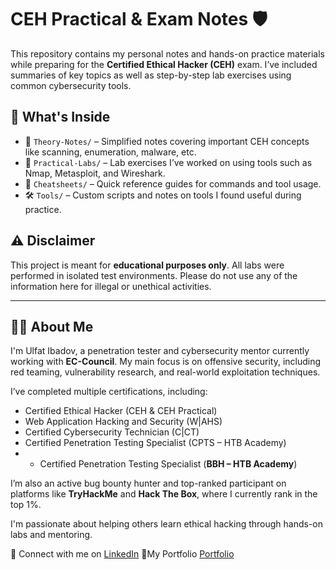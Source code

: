 # CEH Practical & Exam Notes 🛡️

This repository contains my personal notes and hands-on practice materials while preparing for the **Certified Ethical Hacker (CEH)** exam. I’ve included summaries of key topics as well as step-by-step lab exercises using common cybersecurity tools.

## 📂 What's Inside

- 📘 `Theory-Notes/` – Simplified notes covering important CEH concepts like scanning, enumeration, malware, etc.
- 🧪 `Practical-Labs/` – Lab exercises I’ve worked on using tools such as Nmap, Metasploit, and Wireshark.
- 🧾 `Cheatsheets/` – Quick reference guides for commands and tool usage.
- 🛠️ `Tools/` – Custom scripts and notes on tools I found useful during practice.

## ⚠️ Disclaimer

This project is meant for **educational purposes only**. All labs were performed in isolated test environments. Please do not use any of the information here for illegal or unethical activities.


---

## 👨‍💻 About Me

I'm Ulfat Ibadov, a penetration tester and cybersecurity mentor currently working with **EC-Council**. My main focus is on offensive security, including red teaming, vulnerability research, and real-world exploitation techniques.

I’ve completed multiple certifications, including:
- Certified Ethical Hacker (CEH & CEH Practical)
- Web Application Hacking and Security (W|AHS)
- Certified Cybersecurity Technician (C|CT)
- Certified Penetration Testing Specialist (CPTS – HTB Academy)
- - Certified Penetration Testing Specialist (**BBH – HTB Academy**)

I’m also an active bug bounty hunter and top-ranked participant on platforms like **TryHackMe** and **Hack The Box**, where I currently rank in the top 1%.

I'm passionate about helping others learn ethical hacking through hands-on labs and mentoring.

📎 Connect with me on [LinkedIn](https://www.linkedin.com/in/ibadovulfat/)
📎My Portfolio [Portfolio](https://about.surf)

